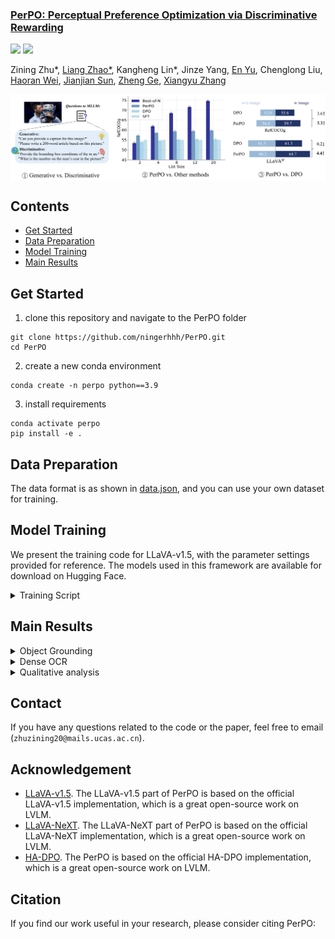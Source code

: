 <h3><a href="">PerPO: Perceptual Preference Optimization via Discriminative Rewarding</a></h3>
<a href=""><img src="https://img.shields.io/badge/Paper-PDF-Green"></a>
<!--<a href=""><img src="https://img.shields.io/badge/Project-Page-orange"></a> -->
<a href=""><img src="https://img.shields.io/badge/zhihu-orange"></a> 

Zining Zhu*, [Liang Zhao*](), Kangheng Lin*, Jinze Yang, [En Yu](https://ahnsun.github.io/), Chenglong Liu, [Haoran Wei](https://scholar.google.com/citations?user=J4naK0MAAAAJ&hl=en), [Jianjian Sun](https://scholar.google.com/citations?user=MVZrGkYAAAAJ&hl=en), [Zheng Ge](https://joker316701882.github.io/), [Xiangyu Zhang](https://scholar.google.com/citations?user=yuB-cfoAAAAJ&hl=en)

<p align="center">
<img src="assets/fig1.png" style="width: 820px" align=center>
</p>





## Contents
- [Get Started](#get-started)
- [Data Preparation](#data-preparation)
- [Model Training](#model-training)
- [Main Results](#main-results)


## Get Started
1. clone this repository and navigate to the PerPO folder

```
git clone https://github.com/ningerhhh/PerPO.git
cd PerPO
```

2. create a new conda environment

```
conda create -n perpo python==3.9
```

3. install requirements

```
conda activate perpo
pip install -e .
```

## Data Preparation
The data format is as shown in [data.json](assets/data.json), and you can use your own dataset for training.

## Model Training

We present the training code for LLaVA-v1.5, with the parameter settings provided for reference. The models used in this framework are available for download on Hugging Face.

<details>
<summary> Training Script </summary>

```Shell
deepspeed perpo/models/llava-v1_5/train_perpo_lora.py \
    --lora_enable True --lora_r 128 --lora_alpha 256 --mm_projector_lr 5e-6 \
    --deepspeed ./perpo/models/llava-v1_5/scripts/zero3.json \
    --model_name_or_path /models/llava-v1.5-7b \
    --version v1 \
    --ours_data_path ./data/llava1.5_7b_refcoco_data.json \
    --vision_tower /models/clip-vit-large-patch14-336 \
    --tune_mm_mlp_adapter False \
    --freeze_backbone False \
    --mm_projector_type mlp2x_gelu \
    --mm_vision_select_layer -2 \
    --mm_use_im_start_end False \
    --mm_use_im_patch_token False \
    --image_aspect_ratio pad \
    --group_by_modality_length True \
    --bf16 True \v
    --output_dir ./checkpoints/llava1.5_7b_lora_perpo \
    --num_train_epochs 1 \
    --per_device_train_batch_size 2 \
    --per_device_eval_batch_size 4 \
    --gradient_accumulation_steps 1 \
    --evaluation_strategy "no" \
    --save_strategy "steps" \
    --save_steps 50000 \
    --save_total_limit 1 \
    --learning_rate 5e-6 \
    --weight_decay 0. \
    --warmup_steps 0 \
    --lr_scheduler_type "cosine" \
    --logging_steps 1 \
    --tf32 True \
    --model_max_length 2048 \
    --gradient_checkpointing True \
    --dataloader_num_workers 4 \
    --lazy_preprocess True \
    --report_to wandb \
    --run_name "llava1.5_7b_lora_perpo" \
    --beta 0.1 \
    --perpo_gamma 0.5 \
    --best_of_n 20
```

</details>


## Main Results


<details>
<summary> Object Grounding </summary>


| Methods           | Ref val | Ref testA | Ref testB | Ref+ val | Ref+ testA | Ref+ testB | Refg val | Refg test | MMHal Score ↑ | MMHal HalRate ↓ | POPE |
|-------------------|-------------|---------------|---------------|--------------|----------------|----------------|--------------|---------------|---------------------|----------------------|------|
| LLaVA-v1.5-7B     | 50.0        | 59.9          | 43.3          | 45.8         | 55.2           | 34.6           | 49.4         | 49.3          | 61.8                | 2.11                 | **0.54** |
| + SFT             | 59.4        | 66.6          | 49.2          | 52.0         | 61.1           | 40.2           | 54.9         | 54.7          | *62.0*              | *2.16*               | 0.61 |
| + DPO             | *60.6*      | *67.8*        | *50.5*        | *53.3*       | *62.1*         | *41.4*         | *55.9*       | *55.1*        | 61.3                | 2.08                 | 0.62 |
| + PerPO           | **63.8**    | **70.6**      | **54.4**      | **57.3**     | **65.9**       | **46.9**       | **60.0**     | **59.6**      | **64.0**            | **2.26**             | *0.57* | **86.5** |
| LLaVA-NEXT-7B     | 84.9        | 90.5          | 77.3          | *77.6*       | 86.8           | 67.0           | 80.7         | 80.3          | 72.7                | *2.79*               | *0.48* | *87.5* |
| + SFT             | 84.6        | 90.3          | 77.1          | 77.5         | 86.5           | 67.4           | *81.3*       | 80.2          | 75.0                | 2.57                 | *0.48* | **87.6** |
| + DPO             | *85.5*      | *90.8*        | *78.8*        | **78.1**     | *86.9*         | *68.0*         | 81.0         | *81.1*        | *77.6*              | 2.69                 | 0.49 | *87.5* |
| + PerPO           | **86.7**    | **91.3**      | **81.0**      | 69.4         | **87.3**       | **70.1**       | **82.4**     | **82.4**      | **81.2**            | **2.81**             | **0.46** | **87.6** |


</details>


<details>
<summary> Dense OCR </summary>


| Methods               | Edit Dist ↓ | F1 ↑  | Prec ↑ | Rec ↑ | BLEU ↑ | METEOR ↑ | LLaVA^W | MMHal Score ↑ | MMHal HalRate ↓ | POPE |
|-----------------------|-------------|-------|--------|-------|--------|----------|-------------------------|---------------------|-----------------------|------|
| LLaVA-Next-25k-7B     | 0.67        | 0.47  | 0.71   | 0.37  | 0.16   | 0.28     | **68.9**                | 2.79                | 0.42                  | 89.0 |
| + SFT                 | 0.66        | 0.47  | *0.72* | 0.38  | 0.17   | 0.29     | 67.8                    | 2.85                | 0.42                  | 89.0 |
| + DPO                 | *0.61*      | *0.51*| **0.73**| *0.41*| *0.20* | *0.32*   | 68.3                    | **2.95**            | *0.40*                | 89.0 |
| + PerPO               | **0.58**    | **0.54**| **0.73**| **0.44**| **0.23**| **0.36**| *68.4*                | *2.92*              | **0.39**              | 89.0 |
| LLaVA-Next-50k-7B     | 0.64        | 0.51  | *0.74* | 0.41  | 0.18   | 0.31     | 70.2                    | 2.97                | *0.36*                | 89.6 |
| + SFT                 | 0.62        | 0.52  | *0.74* | 0.42  | 0.20   | 0.32     | *69.8*                  | **3.15**            | **0.34**              | *89.9* |
| + DPO                 | *0.60*      | *0.54*| **0.75**| *0.43*| *0.21* | *0.33*   | 69.2                    | *3.10*              | *0.36*                | **90.0** |
| + PerPO               | **0.56**    | **0.56**| **0.75**| **0.46**| **0.24**| **0.36**| **71.5**                | 3.00                | *0.36*                | **90.0** |


</details>

<details>
<summary> Qualitative analysis</summary>

<p align="center">
<img src="assets/fig2.png" style="width: 820px" align=center>
</p>
</details>

## Contact
If you have any questions related to the code or the paper, feel free to email (`zhuzining20@mails.ucas.ac.cn`).

## Acknowledgement

   - [LLaVA-v1.5](https://github.com/haotian-liu/LLaVA). The LLaVA-v1.5 part of PerPO is based on the official LLaVA-v1.5 implementation, which is a great open-source work on LVLM.
   - [LLaVA-NeXT](https://github.com/LLaVA-VL/LLaVA-NeXT). The LLaVA-NeXT part of PerPO is based on the official LLaVA-NeXT implementation, which is a great open-source work on LVLM.
   - [HA-DPO](https://github.com/opendatalab/HA-DPO). The PerPO is based on the official HA-DPO implementation, which is a great open-source work on LVLM.
   


## Citation
If you find our work useful in your research, please consider citing PerPO:
```bibtex

```